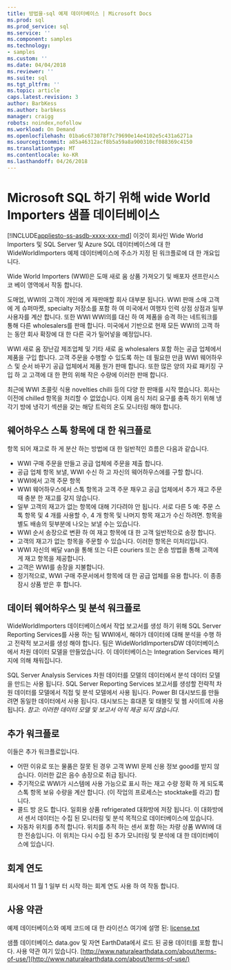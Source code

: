 ```yaml
---
title: 방법을-sql 예제 데이터베이스 | Microsoft Docs
ms.prod: sql
ms.prod_service: sql
ms.service: ''
ms.component: samples
ms.technology:
- samples
ms.custom: ''
ms.date: 04/04/2018
ms.reviewer: ''
ms.suite: sql
ms.tgt_pltfrm: ''
ms.topic: article
caps.latest.revision: 3
author: BarbKess
ms.author: barbkess
manager: craigg
robots: noindex,nofollow
ms.workload: On Demand
ms.openlocfilehash: 01ba6c673078f7c79690e14e4102e5c431a6271a
ms.sourcegitcommit: a85a46312acf8b5a59a8a900310cf088369c4150
ms.translationtype: MT
ms.contentlocale: ko-KR
ms.lasthandoff: 04/26/2018
---
```

# <a name="wide-world-importers-sample-databases-for-microsoft-sql"></a>Microsoft SQL 하기 위해 wide World Importers 샘플 데이터베이스
[!INCLUDE[appliesto-ss-asdb-xxxx-xxx-md](../includes/appliesto-ss-asdb-xxxx-xxx-md.md)]
이것이 회사인 Wide World Importers 및 SQL Server 및 Azure SQL 데이터베이스에 대 한 WideWorldImporters 예제 데이터베이스에 주소가 지정 된 워크플로에 대 한 개요입니다.  

Wide World Importers (WWI)은 도매 새로 움 상품 가져오기 및 배포자 샌프란시스코 베이 영역에서 작동 합니다.

도매업, WWI의 고객이 개인에 게 재판매할 회사 대부분 됩니다. WWI 판매 소매 고객에 게 슈퍼마켓, specialty 저장소를 포함 하 여 미국에서 여행자 인력 상점 상점과 일부 사용자를 계산 합니다. 또한 WWI WWI의를 대신 하 여 제품을 승격 하는 네트워크를 통해 다른 wholesalers를 판매 합니다. 미국에서 기반으로 현재 모든 WWI의 고객 하는 동안 회사 확장에 대 한 다른 국가 밀어넣을 예정입니다.

WWI 새로 움 장난감 제조업체 및 기타 새로 움 wholesalers 포함 하는 공급 업체에서 제품을 구입 합니다. 고객 주문을 수행할 수 있도록 하는 데 필요한 만큼 WWI 웨어하우스 및 순서 바꾸기 공급 업체에서 제품 원가 판매 합니다. 또한 많은 양의 자료 패키징 구입 하 고 고객에 대 한 편의 위해 작은 수량에 이러한 판매 합니다.

최근에 WWI 초콜릿 식용 novelties chilli 등의 다양 한 판매를 시작 했습니다.  회사는 이전에 chilled 항목을 처리할 수 없었습니다. 이제 음식 처리 요구를 충족 하기 위해 냉각기 방에 냉각기 섹션을 갖는 해당 트럭의 온도 모니터링 해야 합니다.

## <a name="workflow-for-warehouse-stock-items"></a>웨어하우스 스톡 항목에 대 한 워크플로

항목 되어 재고로 하 게 분산 하는 방법에 대 한 일반적인 흐름은 다음과 같습니다.
- WWI 구매 주문을 만들고 공급 업체에 주문을 제출 합니다.
- 공급 업체 항목 보낼, WWI 수신 하 고 자신의 웨어하우스에를 구할 합니다.
- WWI에서 고객 주문 항목
- WWI 웨어하우스에서 스톡 항목과 고객 주문 채우고 공급 업체에서 추가 재고 주문 때 충분 한 재고를 갖지 않습니다.
- 일부 고객의 재고가 없는 항목에 대해 기다려야 안 됩니다. 서로 다른 5 예: 주문 스톡 항목 및 4 개를 사용할 수, 4 개 항목 및 나머지 항목 재고가 수신 하려면. 항목을 별도 배송의 뒷부분에 나오는 보낼 수는 있습니다.
- WWI 순서 송장으로 변환 하 여 재고 항목에 대 한 고객 일반적으로 송장 합니다.
- 고객의 재고가 없는 항목을 주문할 수 있습니다. 이러한 항목은 미처리입니다.
- WWI 자신의 배달 van을 통해 또는 다른 couriers 또는 운송 방법을 통해 고객에 게 재고 항목을 제공합니다.
- 고객은 WWI를 송장을 지불합니다.
- 정기적으로, WWI 구매 주문서에서 항목에 대 한 공급 업체를 유용 합니다. 이 종종 잠시 상품 받은 후 합니다.

## <a name="data-warehouse-and-analysis-workflow"></a>데이터 웨어하우스 및 분석 워크플로

WideWorldImporters 데이터베이스에서 작업 보고서를 생성 하기 위해 SQL Server Reporting Services를 사용 하는 팀 WWI에서, 해야가 데이터에 대해 분석을 수행 하 고 전략적 보고서를 생성 해야 합니다. 팀은 WideWorldImportersDW 데이터베이스에서 차원 데이터 모델을 만들었습니다. 이 데이터베이스는 Integration Services 패키지에 의해 채워집니다.

SQL Server Analysis Services 차원 데이터를 모델의 데이터에서 분석 데이터 모델을 만드는 사용 됩니다. SQL Server Reporting Services 보고서를 생성할 전략적 차원 데이터를 모델에서 직접 및 분석 모델에서 사용 됩니다. Power BI 대시보드를 만들려면 동일한 데이터에서 사용 됩니다. 대시보드는 휴대폰 및 태블릿 및 웹 사이트에 사용 됩니다. *참고: 이러한 데이터 모델 및 보고서 아직 제공 되지 않습니다.*

## <a name="additional-workflows"></a>추가 워크플로

이들은 추가 워크플로입니다.
- 어떤 이유로 또는 물품은 잘못 된 경우 고객 WWI 문제 신용 정보 good를 받지 않습니다. 이러한 값은 음수 송장으로 취급 됩니다.
- 주기적으로 WWI가 시스템에 사용 가능으로 표시 하는 재고 수량 정확 하 게 되도록 스톡 항목 보유 수량을 계산 합니다. (이 작업의 프로세스는 stocktake를 라고) 합니다.
- 콜드 방 온도 합니다. 일회용 상품 refrigerated 대화방에 저장 됩니다. 이 대화방에서 센서 데이터는 수집 된 모니터링 및 분석 목적으로 데이터베이스에 있습니다.
- 자동차 위치를 추적 합니다. 위치를 추적 하는 센서 포함 하는 차량 상품 WWI에 대 한 전송입니다. 이 위치는 다시 수집 된 추가 모니터링 및 분석에 대 한 데이터베이스에 있습니다.

## <a name="fiscal-year"></a>회계 연도

회사에서 11 월 1 일부 터 시작 하는 회계 연도 사용 하 여 작동 합니다.

## <a name="terms-of-use"></a>사용 약관

예제 데이터베이스와 예제 코드에 대 한 라이선스 여기에 설명 된: [license.txt](https://github.com/Microsoft/sql-server-samples/blob/master/license.txt)

샘플 데이터베이스 data.gov 및 자연 EarthData에서 로드 된 공용 데이터를 포함 합니다. 사용 약관 여기 있습니다. [http://www.naturalearthdata.com/about/terms-of-use/](http://www.naturalearthdata.com/about/terms-of-use/)
